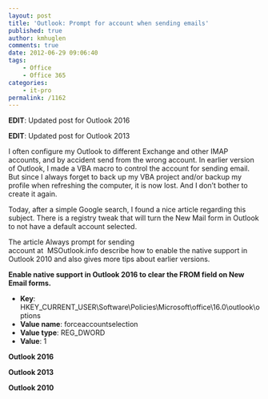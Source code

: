 ```yaml
---
layout: post
title: 'Outlook: Prompt for account when sending emails'
published: true
author: kmhuglen
comments: true
date: 2012-06-29 09:06:40
tags:
    - Office
    - Office 365
categories:
    - it-pro
permalink: /1162
---
```

**EDIT**: Updated post for Outlook 2016
  
**EDIT**: Updated post for Outlook 2013

I often configure my Outlook to different Exchange and other IMAP accounts, and by accident send from the wrong account. In earlier version of Outlook, I made a VBA macro to control the account for sending email. But since I always forget to back up my VBA project and/or backup my profile when refreshing the computer, it is now lost. And I don&#8217;t bother to create it again.

Today, after a simple Google search, I found a nice article regarding this subject. There is a registry tweak that will turn the New Mail form in Outlook to not have a default account selected.

The article Always prompt for sending account at  MSOutlook.info describe how to enable the native support in Outlook 2010 and also gives more tips about earlier versions.

**Enable native support in Outlook 2016 to clear the FROM field on New Email forms.**

  * **Key**: HKEY\_CURRENT\_USER\Software\Policies\Microsoft\office\16.0\outlook\options
  * **Value name**: forceaccountselection
  * **Value type**: REG_DWORD
  * **Value**: 1

**Outlook 2016**
  

  
**Outlook 2013**
  

  
**Outlook 2010**